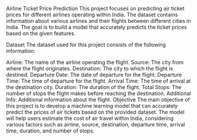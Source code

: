 


Airline Ticket Price Prediction
This project focuses on predicting air ticket prices for different airlines operating within India. The dataset contains information about various airlines and their flights between different cities in India. The goal is to build a model that accurately predicts the ticket prices based on the given features.

Dataset
The dataset used for this project consists of the following information:

Airline: The name of the airline operating the flight.
Source: The city from where the flight originates.
Destination: The city to which the flight is destined.
Departure Date: The date of departure for the flight.
Departure Time: The time of departure for the flight.
Arrival Time: The time of arrival at the destination city.
Duration: The duration of the flight.
Total Stops: The number of stops the flight makes before reaching the destination.
Additional Info: Additional information about the flight.
Objective
The main objective of this project is to develop a machine learning model that can accurately predict the prices of air tickets based on the provided dataset. The model will help users estimate the cost of air travel within India, considering various factors such as airline, source, destination, departure time, arrival time, duration, and number of stops.
